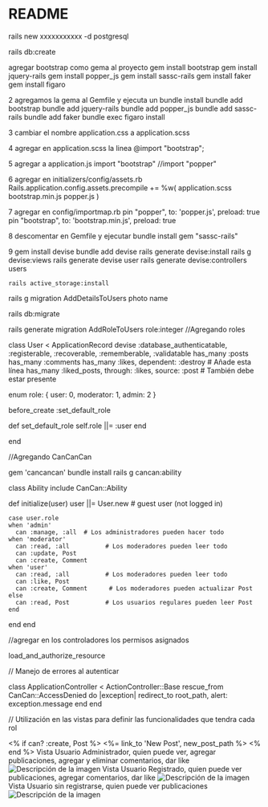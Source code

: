 # README

rails new xxxxxxxxxxx -d postgresql

rails db:create

agregar bootstrap como gema al proyecto
		gem install bootstrap
		gem install jquery-rails
		gem install popper_js
		gem install sassc-rails
		gem install faker
		gem install figaro

2  agregamos la gema al Gemfile y ejecuta un bundle install
		bundle add bootstrap
		bundle add jquery-rails
		bundle add popper_js
		bundle add sassc-rails
		bundle add faker
		bundle exec figaro install

3 cambiar el nombre 
		application.css a application.scss
	
4 agregar en application.scss la linea
		@import "bootstrap";
	
5 agregar a application.js 
		import "bootstrap"
        //import "popper"

6 agregar en initializers/config/assets.rb
		Rails.application.config.assets.precompile += %w( application.scss bootstrap.min.js popper.js )
	
7 agregar en config/importmap.rb
		pin "popper", to: 'popper.js', preload: true
		pin "bootstrap", to: 'bootstrap.min.js', preload: true
		
8 descomentar en Gemfile y ejecutar bundle install
        gem "sassc-rails"

9 gem install devise
		bundle add devise
		rails generate devise:install
		rails g devise:views
		rails generate devise user
    rails generate devise:controllers users


    rails active_storage:install

rails g migration AddDetailsToUsers photo name

rails db:migrate

rails generate migration AddRoleToUsers role:integer //Agregando roles

class User < ApplicationRecord
  devise :database_authenticatable, :registerable,
         :recoverable, :rememberable, :validatable
  has_many :posts
  has_many :comments
  has_many :likes, dependent: :destroy  # Añade esta línea
  has_many :liked_posts, through: :likes, source: :post  # También debe estar presente

  enum role: { user: 0, moderator: 1, admin: 2 }

  before_create :set_default_role

  def set_default_role
    self.role ||= :user
  end
  
end


//Agregando CanCanCan

gem 'cancancan'
bundle install
rails g cancan:ability

class Ability
  include CanCan::Ability

  def initialize(user)
    user ||= User.new # guest user (not logged in)

    case user.role
    when 'admin'
      can :manage, :all  # Los administradores pueden hacer todo
    when 'moderator'
      can :read, :all          # Los moderadores pueden leer todo
      can :update, Post
      can :create, Comment
    when 'user'
      can :read, :all          # Los moderadores pueden leer todo
      can :like, Post
      can :create, Comment      # Los moderadores pueden actualizar Post
    else
      can :read, Post          # Los usuarios regulares pueden leer Post
    end
  end
end

//agregar en los controladores los permisos asignados

 load_and_authorize_resource

// Manejo de errores al autenticar

class ApplicationController < ActionController::Base
  rescue_from CanCan::AccessDenied do |exception|
    redirect_to root_path, alert: exception.message
  end
end

// Utilización en las vistas para definir las funcionalidades que tendra cada rol

<% if can? :create, Post %>
  <%= link_to 'New Post', new_post_path %>
<% end %>
Vista Usuario Administrador, quien puede ver, agregar publicaciones, agregar y eliminar comentarios, dar like
<image src="/imagenes/1.jpeg" alt="Descripción de la imagen">
Vista Usuario Registrado, quien puede ver publicaciones, agregar  comentarios, dar like
<image src="/imagenes/3.jpeg" alt="Descripción de la imagen">
Vista Usuario sin registrarse, quien puede ver publicaciones
<image src="/imagenes/2.jpeg" alt="Descripción de la imagen">